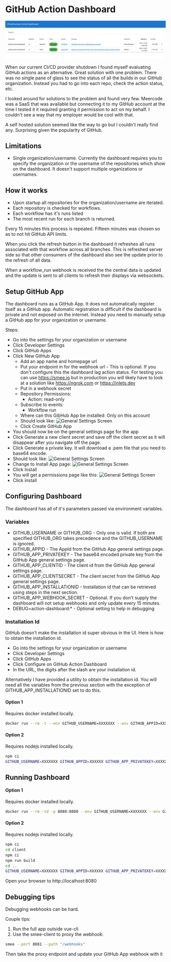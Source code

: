 # GitHub Action Dashboard

![ScreenShot](https://github.com/ChrisKinsman/github-action-dashboard/blob/main/docs/images/ActionDashboardScreenShot.png)

When our current CI/CD provider shutdown I found myself evaluating GitHub actions as an alternative. Great solution with one problem. There was no single pane of glass to see the status of all the builds in our GitHub organization. Instead you had to go into each repo, check the action status, etc.

I looked around for solutions to the problem and found very few. Meercode was a SaaS that was available but connecting it to my GitHub account at the time I tested it it required granting it permission to act on my behalf. I couldn't see a way that my employer would be cool with that.

A self hosted solution seemed like the way to go but I couldn't really find any. Surprising given the popularity of GitHub.

## Limitations

- Single organization/username. Currently the dashboard requires you to specify the organization or the username of the repositories which show on the dashboard. It doesn't support multiple organizations or usernames.

## How it works

- Upon startup all repositories for the organization/username are iterated.
- Each repository is checked for workflows.
- Each workflow has it's runs listed
- The most recent run for each branch is returned.

Every 15 minutes this process is repeated. Fifteen minutes was chosen so as to not hit GitHub API limits.

When you click the refresh button in the dashboard it refreshes all runs associated with that workflow across all branches. This is refreshed server side so that other consumers of the dashboard also see the update prior to the refresh of all data.

When a workflow_run webhook is received the the central data is updated and the update is sent to all clients to refresh their displays via websockets.

## Setup GitHub App

The dashboard runs as a GitHub App. It does not automatically register itself as a GitHub app. Automatic registration is difficult if the dashboard is private and not exposed on the internet. Instead you need to manually setup a GitHub app for your organization or username.

Steps:

- Go into the settings for your organization or username
- Click Developer Settings
- Click GitHub Apps
- Click New GitHub App
  - Add an app name and homepage url
  - Put your endpoint in for the webhook url - This is optional. If you don't configure this the dashboard lag action status. For testing you can use https://smee.io but in production you will likely have to look at a solution like https://ngrok.com or https://inlets.dev
  - Put in a webhook secret
  - Repository Permissions:
    - Action: read-only
  - Subscribe to events:
    - Workflow run
  - Where can this GibHub App be installed: Only on this account
  - Should look like: ![General Settings Screen](https://github.com/ChrisKinsman/github-action-dashboard/blob/main/docs/images/ActionDashboardNewGitHubApp.png)
  - Click Create GitHub App
- You should now be on the general settings page for the app
- Click Generate a new client secret and save off the client secret as it will disappear after you navigate off the page.
- Click Generate a private key. It will download a .pem file that you need to base64 encode.
- Should look like: ![General Settings Screen](https://github.com/ChrisKinsman/github-action-dashboard/blob/main/docs/images/ActionDashboardGeneralSettings.png)
- Change to Install App page: ![General Settings Screen](https://github.com/ChrisKinsman/github-action-dashboard/blob/main/docs/images/ActionDashboardInstall.png)
- Click Install
- You will get a permissions page like this: ![General Settings Screen](https://github.com/ChrisKinsman/github-action-dashboard/blob/main/docs/images/ActionDashboardPermissions.png)
- Click install

## Configuring Dashboard

The dashboard has all of it's parameters passed via environment variables.

### Variables

- GITHUB_USERNAME or GITHUB_ORG - Only one is valid. If both are specified GITHUB_ORG takes precedence and the GITHUB_USERNAME is ignored.
- GITHUB_APPID - The AppId from the GitHub App general settings page.
- GITHUB_APP_PRIVATEKEY - The base64 encoded private key from the GitHub App general settings page.
- GITHUB_APP_CLIENTID - The client id from the GitHub App general settings page.
- GITHUB_APP_CLIENTSECRET - The client secret from the GitHub App general settings page.
- GITHUB_APP_INSTALLATIONID - Installation id that can be retrieved using steps in the next section.
- GITHUB_APP_WEBHOOK_SECRET - Optional. If you don't supply the dashboard will not setup webhooks and only update every 15 minutes.
- DEBUG=action-dashboard:\* - Optional setting to help in debugging

### Installation Id

GitHub doesn't make the installation id super obvious in the UI. Here is how to obtain the installation id.

- Go into the settings for your organization or username
- Click Developer Settings
- Click GitHub Apps
- Click Configure on GitHub Action Dashboard
- In the URL, the digits after the slash are your installation id.

Alternatively I have provided a utility to obtain the installation id. You will need all the variables from the previous section with the exception of GITHUB_APP_INSTALLATIONID set to do this.

#### Option 1

Requires docker installed locally.

```bash
docker run --rm -t --env GITHUB_USERNAME=XXXXXXX --env GITHUB_APPID=XXXXXX --env GITHUB_APP_PRIVATEKEY=XXXXXXXXXXXXXXXXXXX --env GITHUB_APP_CLIENTID=XXX.XXXXXXXXXXXXXXXX --env GITHUB_APP_CLIENTSECRET=XXXXXXXXXXXXXXXXXXXXXXXXXXXXXXX ghcr.io/chriskinsman/github-action-dashboard:edge node getinstallationid.js
```

#### Option 2

Requires nodejs installed locally.

```bash
npm ci
GITHUB_USERNAME=XXXXXXX GITHUB_APPID=XXXXXX GITHUB_APP_PRIVATEKEY=XXXXXXXXXXXXXXXXXXXXX GITHUB_APP_CLIENTID=XXX.XXXXXXXXXXXXXXXX GITHUB_APP_CLIENTSECRET=XXXXXXXXXXXXXXXXXXXXXXXXXXXXXXX node getinstallationid.js
```

## Running Dashboard

#### Option 1

Requires docker installed locally.

```bash
docker run --rm -td -p 8080:8080 --env GITHUB_USERNAME=XXXXXXX --env GITHUB_APPID=XXXXXX --env GITHUB_APP_PRIVATEKEY=XXXXXXXXXXXXXXXXXXXXXXXXXXXXX --env GITHUB_APP_CLIENTID=XXX.XXXXXXXXXXXXXXXX --env GITHUB_APP_CLIENTSECRET=XXXXXXXXXXXXXXXXXXXXXXXXXXXXXXX --env GITHUB_APP_INSTALLATIONID=XXXXXXX ghcr.io/chriskinsman/github-action-dashboard:edge node index.js
```

#### Option 2

Requires nodejs installed locally.

```bash
npm ci
cd client
npm ci
npm run build
cd ..
GITHUB_USERNAME=XXXXXXX GITHUB_APPID=XXXXXX GITHUB_APP_PRIVATEKEY=XXXXXXXXXXXXXXXXXXXXXXXXXXXXXX GITHUB_APP_CLIENTID=XXX.XXXXXXXXXXXXXXXX GITHUB_APP_CLIENTSECRET=XXXXXXXXXXXXXXXXXXXXXXXXXXXXXXX GITHUB_APP_INSTALLATIONID=XXXXXXX node index.js
```

Open your browser to http://localhost:8080

## Debugging tips

Debugging webhooks can be hard.

Couple tips:

1. Run the full app outside vue-cli
2. Use the smee-client to proxy the webhook:

```bash
smee --port 8081 --path "/webhooks"
```

Then take the proxy endpoint and update your GitHub App webhook with it
